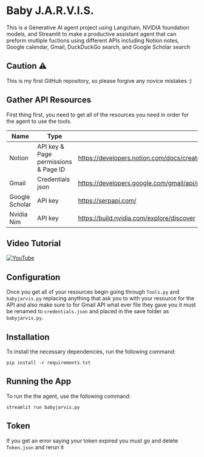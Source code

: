 # **Baby J.A.R.V.I.S.**

This is a Generative AI agent project using Langchain, NVIDIA foundation models, and Streamlit to make a productive assistant agent that can preform mutliple fuctions using different APIs including Notion notes, Google calendar, Gmail, DuckDuckGo search, and Google Scholar search

## Caution ⚠️

This is my first GitHub repository, so please forgive any novice mistakes :)

## Gather API Resources

First thing first, you need to get all of the resources you need in order for the agent to use the tools.

| Name | Type | Link |
| --- | --- | --- |
| Notion | API key & Page permissions & Page ID | https://developers.notion.com/docs/create-a-notion-integration |
| Gmail | Credentials json | https://developers.google.com/gmail/api/quickstart/python#authorize_credentials_for_a_desktop_application |
| Google Scholar | API key | https://serpapi.com/ |
| Nvidia Nim | API key | https://build.nvidia.com/explore/discover |

## Video Tutorial

[![YouTube](http://i.ytimg.com/vi/DWPtfnuXFAA/hqdefault.jpg)](https://www.youtube.com/watch?v=DWPtfnuXFAA)

## Configuration

Once you get all of your resources begin going through `Tools.py` and `babyjarvis.py` replacing anything that ask you to with your resource for the API and also make sure to for Gmail API what ever file they gave you it must be renamed to `credentials.json` and placed in the save folder as `babyjarvis.py`.

## Installation

To install the necessary dependencies, run the following command:

```
pip install -r requirements.txt
```

## Running the App

To run the the agent, use the following command:

```
streamlit run babyjarvis.py
```

## Token

If you get an error saying your token expired you must go and delete `Token.json` and rerun it
